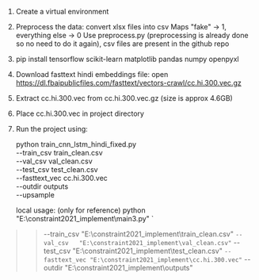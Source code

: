 1. Create a virtual environment

2. Preprocess the data:
     convert xlsx files into csv
     Maps "fake" → 1, everything else → 0
   Use preprocess.py
   (preprocessing is already done so no need to do it again), csv files are present in the github repo

4. pip install tensorflow scikit-learn matplotlib pandas numpy openpyxl

5. Download fasttext hindi embeddings file: open https://dl.fbaipublicfiles.com/fasttext/vectors-crawl/cc.hi.300.vec.gz
6. Extract cc.hi.300.vec from cc.hi.300.vec.gz (size is approx 4.6GB)

7. Place cc.hi.300.vec in project directory

8. Run the project using:
   
   python train_cnn_lstm_hindi_fixed.py \
     --train_csv train_clean.csv \
     --val_csv val_clean.csv \
     --test_csv test_clean.csv \
     --fasttext_vec cc.hi.300.vec \
     --outdir outputs \
     --upsample

   local usage: (only for reference)
python "E:\constraint2021_implement\main3.py" `
>>   --train_csv "E:\constraint2021_implement\train_clean.csv" `
>>   --val_csv   "E:\constraint2021_implement\val_clean.csv" `
>>   --test_csv  "E:\constraint2021_implement\test_clean.csv" `
>>   --fasttext_vec "E:\constraint2021_implement\cc.hi.300.vec" `
>>   --outdir "E:\constraint2021_implement\outputs"
